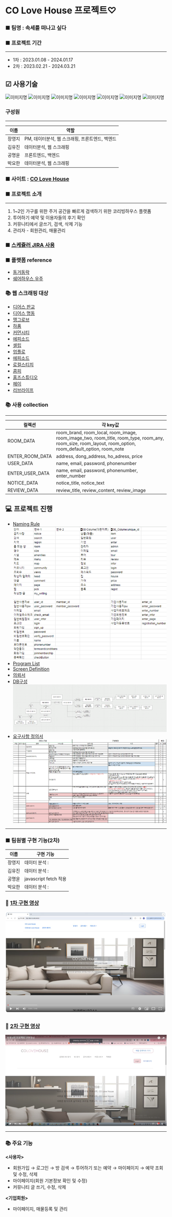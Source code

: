 # CO Love House 프로젝트♡

### ■ 팀명 : 속세를 떠나고 싶다

### ■ 프로젝트 기간
---
 - 1차 : 2023.01.08 - 2024.01.17
 - 2차 : 2023.02.21 - 2024.03.21
 
## ☑ 사용기술
<img alt="이미지명" src ="https://img.shields.io/badge/PYTHON-3776AB.svg?&style=for-the-badge&logo=PYTHON&logoColor=white"/> <img alt="이미지명" src ="https://img.shields.io/badge/visual studio code-007ACC.svg?&style=for-the-badge&logo=visualstudiocode&logoColor=white"/> <img alt="이미지명" src ="https://img.shields.io/badge/google colab-F9AB00.svg?&style=for-the-badge&logo=googlecolab&logoColor=white"/> <img alt="이미지명" src ="https://img.shields.io/badge/selenium-43B02A.svg?&style=for-the-badge&logo=selenium&logoColor=white"/> <img alt="이미지명" src ="https://img.shields.io/badge/jinja-B41717.svg?&style=for-the-badge&logo=jinja&logoColor=white"/>
 <img alt="이미지명" src ="https://img.shields.io/badge/slack-4A154B.svg?&style=for-the-badge&logo=slack&logoColor=white"/> <img alt="이미지명" src ="https://img.shields.io/badge/jirasoftware-0052CC.svg?&style=for-the-badge&logo=jirasoftware&logoColor=white"/>


### 구성원
---
|이름|역할|
|--|--|
|장영지|PM, 데이터분석, 웹 스크래핑, 프론트엔드, 백엔드|
|김유진|데이터분석, 웹 스크래핑|
|공명윤|프론트엔드, 백엔드|
|박요한|데이터분석, 웹 스크래핑|

### ■ 사이트 : [CO Love House](http://192.168.10.245:8000/)

### ■ 프로젝트 소개
---
   1. 1~2인 가구를 위한 주거 공간을 빠르게 검색하기 위한 코리빙하우스 플랫폼
   2. 투어하기 예약 및 이용자들의 후기 확인
   3. 커뮤니티에서 글쓰기, 검색, 삭제 기능
   4. 관리자 - 회원관리, 매물관리


### ■ [스케쥴러 JIRA 사용](https://waity0912.atlassian.net/jira/software/projects/COLH/boards/2/timeline?timeline=MONTHS)


### ■ 플랫폼 reference
- [동거동락](https://dgdr.co.kr/main/main.html)
- [쉐어하우스 우주](https://www.woozoo.kr/)

### 📚 웹 스크래핑 대상
- [디어스 판교](https://dears.kr/ko)
- [디어스 명동](https://www.dearsmd.com/)
- [맹그로브](https://mangrove.city/)
- [하품](https://www.hapoom.co/)
- [커먼시티](https://www.commontown.co/ko)
- [에피소드](https://www.epsd.co.kr/ep369/)
- [셀립](https://celib.kr/)
- [업플로](https://www.upflo.kr/about)
- [에피소드](https://www.epsd.co.kr/)
- [로컬스티치](https://localstitch.kr/)
- [콤피](http://comfi-stay.com/)
- [홈즈스튜디오](https://www.homes-studio.kr/Urbanhouse_)
- [헤이](https://www.heyy.co.kr/spotView/7)
- [리브라이프](https://live-life.kr/)



### 📚 사용 collection
---
|컬렉션|각 key값|
|--|--|
|ROOM_DATA|room_brand, room_local, room_image, room_image_two, room_title, room_type, room_any, room_size, room_layout, room_option, room_default_option, room_note|
|ENTER_ROOM_DATA|address, dong_address, ho_adress, price|
|USER_DATA|name, email, password, phonenumber|
|ENTER_USER_DATA|name, email, password, phonenumber, enter_number|
|NOTICE_DATA|notice_title, notice_text|
|REVIEW_DATA|review_title, review_content, review_image|


## 💻 프로젝트 진행
- [Naming Rule](https://docs.google.com/spreadsheets/d/1pgseXMtVbRS0Qu6j2i6_T3EC-cICqrJl/edit#gid=1553145129) 
![image](images/naming_rules.png)
- [Program List](https://docs.google.com/spreadsheets/d/177dosTpc5QXqKI9N2E94pvYRHJ3T5lHF/edit#gid=389956398)
- [Screen Definition](https://app.diagrams.net/#G13JhyVSufPlX4SV4WNJss9p5QtiRxywyE)
- [의뢰서](https://docs.google.com/presentation/d/1jXnKIb6BObgcawwsQxdnuJaKzaEq_aynAtOu1oHNn7U/edit#slide=id.p1)
- [DB구성](images/main.png) ![ERD](./images/main.png)
- [요구사항 정의서](https://docs.google.com/spreadsheets/d/1PaTjeLzbWQcow_RhyxXIo4exBDXDtT7A/edit#gid=1623924950)
![image](./images/화면정의서.png)
---

### ■ 팀원별 구현 기능(2차)
|이름|구현 기능|
|--|--|
|장영지|데이터 분석 : |
|김유진|데이터 분석 : |
|공명윤|javascript fetch 적용|
|박요한|데이터 분석 : |



### 🎥 [1차 구현 영상](https://www.youtube.com/watch?v=DL7DeUd5Dhg)
![구현영상 첫화면](./images/구현영상.png)

### 🎥 [2차 구현 영상](https://www.youtube.com/watch?v=3dtHwzV1gOg&feature=youtu.be)
![구현영상 첫화면](./images/2차구현영상.png)




----

### 📚 주요 기능
**<사용자>**
- 회원가입 → 로그인 → 방 검색 → 투어하기 또는 예약 → 마이페이지 → 예약 조회 및 수정, 삭제
- 마이페이지(회원 기본정보 확인 및 수정)
- 커뮤니티 글 쓰기, 수정, 삭제

**<기업회원>**
- 마이페이지, 매물등록 및 관리

```

```
